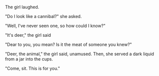 The girl laughed.

"Do I look like a cannibal?" she asked.

"Well, I've never seen one, so how could I know?"

"It's deer," the girl said

"Dear to you, you mean? Is it the meat of someone you knew?"

"Deer, the animal," the girl said, unamused. Then, she served a dark liquid from a jar into the cups.

"Come, sit. This is for you."

